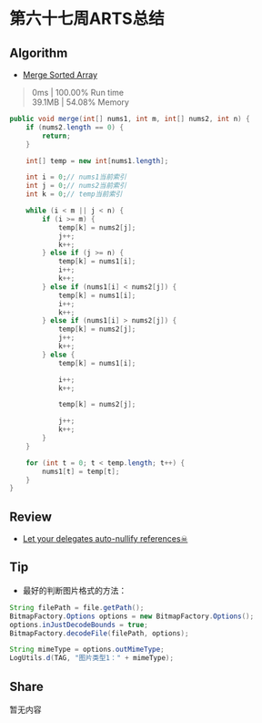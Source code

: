 # 第六十七周ARTS总结
## Algorithm
- [Merge Sorted Array](https://leetcode.com/problems/merge-sorted-array/)
> 0ms | 100.00% Run time  
> 39.1MB | 54.08% Memory
```java
public void merge(int[] nums1, int m, int[] nums2, int n) {
    if (nums2.length == 0) {
        return;
    }

    int[] temp = new int[nums1.length];

    int i = 0;// nums1当前索引
    int j = 0;// nums2当前索引
    int k = 0;// temp当前索引

    while (i < m || j < n) {
        if (i >= m) {
            temp[k] = nums2[j];
            j++;
            k++;
        } else if (j >= n) {
            temp[k] = nums1[i];
            i++;
            k++;
        } else if (nums1[i] < nums2[j]) {
            temp[k] = nums1[i];
            i++;
            k++;
        } else if (nums1[i] > nums2[j]) {
            temp[k] = nums2[j];
            j++;
            k++;
        } else {
            temp[k] = nums1[i];

            i++;
            k++;

            temp[k] = nums2[j];

            j++;
            k++;
        }
    }

    for (int t = 0; t < temp.length; t++) {
        nums1[t] = temp[t];
    }
}
```

## Review
- [Let your delegates auto-nullify references☠](https://medium.com/scalereal/let-your-delegates-auto-nullify-references-%EF%B8%8F-3ad6d8875497)

## Tip
+ 最好的判断图片格式的方法：
```java
String filePath = file.getPath();
BitmapFactory.Options options = new BitmapFactory.Options();
options.inJustDecodeBounds = true;
BitmapFactory.decodeFile(filePath, options);

String mimeType = options.outMimeType;
LogUtils.d(TAG, "图片类型1：" + mimeType);
```

## Share
暂无内容